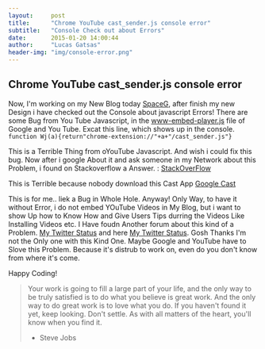 ```yaml
---
layout:     post
title:      "Chrome YouTube cast_sender.js console error"
subtitle:   "Console Check out about Errors"
date:       2015-01-20 14:00:44
author:     "Lucas Gatsas"
header-img: "img/console-error.png"
---
```

<h2 class="section-heading">Chrome YouTube cast_sender.js console error</h2>

Now, I'm working on my New Blog today [SpaceG](https://spaceg.github.io), after finish my new Design  i have checked out the Console about javascript Errors! There are some Bug from You Tube Javascript, in the www-embed-player.js file of Google and You Tube. Excat this line, which shows up in the console. <code> function Wj(a){return"chrome-extension://"+a+"/cast_sender.js"} </code>

This is a Terrible Thing from oYouTube Javascript. And wish i could fix this bug. Now after i google About it and ask someone in my Network about this Problem, i found on Stackoverflow a Answer. :  [StackOverFlow](http://stackoverflow.com/questions/25814914/chrome-youtube-cast-sender-js-console-error)

This is Terrible because nobody download this Cast App [Google Cast](https://chrome.google.com/webstore/detail/google-cast/boadgeojelhgndaghljhdicfkmllpafd) 


This is for me.. liek a Bug in Whole Hole. Anyway! Only Way, to have it without Error, i do not embed YOuTube Videos in My Blog, but i want to show Up how to Know How and Give Users Tips durring the Videos Like Installing Videos etc. I Have foudn Another forum about this kind of a Problem. [My Twitter Status](https://twitter.com/LucasGatsas/status/557185085699809280) and here [My Twitter Status](https://twitter.com/LucasGatsas/status/557184382742831104). Gosh Thanks I'm not the Only one with this Kind One. Maybe Google and YouTube have to Slove this Problem. Because it's distrub to work on, even do you don't know from where it's come. 

Happy Coding!





<!--

<a href="#">
    <img src="{{ site.baseurl }}/img/static.squarespace.jpg" alt="Post Sample Image">
</a>
-->


<!--
<a href="#">
    <img src="{{ site.baseurl }}/img/gitlist.io.png" alt="Post Sample Image">
</a> -->
<!--

<a href="#">
    <img src="{{ site.baseurl }}/img/design.png" alt="Post Sample Image">
</a> 


-->




<blockquote>Your work is going to fill a large part of your life, and the only way to be truly satisfied is to do what you believe is great work. And the only way to do great work is to love what you do. If you haven't found it yet, keep looking. Don't settle. As with all matters of the heart, you'll know when you find it.

- Steve Jobs

</blockquote>


<!-- 
<a href="#">
    <img src="{{ site.baseurl }}/img/jekyllthemewhite.png" alt="Post Sample Image">
</a> 



 -->



